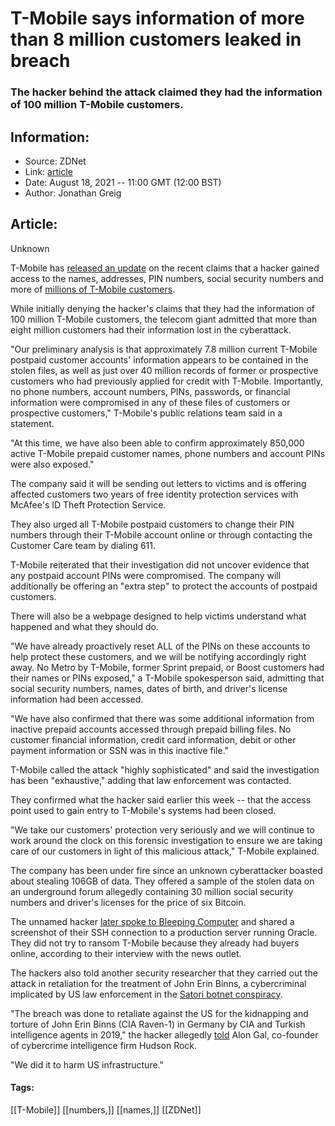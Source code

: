 # T-Mobile says information of more than 8 million customers leaked in breach
### The hacker behind the attack claimed they had the information of 100 million T-Mobile customers.

## Information:
+ Source: ZDNet
+ Link: [article](https://www.zdnet.com/article/t-mobile-said-information-of-more-than-8-million-customers-leaked-in-breach/)
+ Date: August 18, 2021 -- 11:00 GMT (12:00 BST)
+ Author: Jonathan Greig


## Article:
Unknown

T-Mobile has [released an update](https://nam02.safelinks.protection.outlook.com/?url=https%3A%2F%2Fwww.t-mobile.com%2Fnews%2Fnetwork%2Fadditional-information-regarding-2021-cyberattack-investigation&data=04%7C01%7Cjgreig%40redventures.com%7Cd871690dfea74c64d28c08d9620cab05%7C4289d6102cfd46218c9644a1518ddb0a%7C0%7C0%7C637648628855034307%7CUnknown%7CTWFpbGZsb3d8eyJWIjoiMC4wLjAwMDAiLCJQIjoiV2luMzIiLCJBTiI6Ik1haWwiLCJXVCI6Mn0%3D%7C1000&sdata=n2%2FWug8rPVTamUm4SE9TwZ5rE8cdiGizUIxQaLwFPQU%3D&reserved=0) on the recent claims that a hacker gained access to the names, addresses, PIN numbers, social security numbers and more of [millions of T-Mobile customers](https://www.zdnet.com/article/t-mobile-says-hackers-accessed-user-data-but-wont-confirm-ssn-breach-of-100-million-customers/).

While initially denying the hacker's claims that they had the information of 100 million T-Mobile customers, the telecom giant admitted that more than eight million customers had their information lost in the cyberattack. 

"Our preliminary analysis is that approximately 7.8 million current T-Mobile postpaid customer accounts' information appears to be contained in the stolen files, as well as just over 40 million records of former or prospective customers who had previously applied for credit with T-Mobile. Importantly, no phone numbers, account numbers, PINs, passwords, or financial information were compromised in any of these files of customers or prospective customers," T-Mobile's public relations team said in a statement. 

"At this time, we have also been able to confirm approximately 850,000 active T-Mobile prepaid customer names, phone numbers and account PINs were also exposed."

The company said it will be sending out letters to victims and is offering affected customers two years of free identity protection services with McAfee's ID Theft Protection Service.

They also urged all T-Mobile postpaid customers to change their PIN numbers through their T-Mobile account online or through contacting the Customer Care team by dialing 611. 

T-Mobile reiterated that their investigation did not uncover evidence that any postpaid account PINs were compromised. The company will additionally be offering an "extra step" to protect the accounts of postpaid customers. 






There will also be a webpage designed to help victims understand what happened and what they should do. 

"We have already proactively reset ALL of the PINs on these accounts to help protect these customers, and we will be notifying accordingly right away. No Metro by T-Mobile, former Sprint prepaid, or Boost customers had their names or PINs exposed," a T-Mobile spokesperson said, admitting that social security numbers, names, dates of birth, and driver's license information had been accessed.

"We have also confirmed that there was some additional information from inactive prepaid accounts accessed through prepaid billing files. No customer financial information, credit card information, debit or other payment information or SSN was in this inactive file."

T-Mobile called the attack "highly sophisticated" and said the investigation has been "exhaustive," adding that law enforcement was contacted. 

They confirmed what the hacker said earlier this week -- that the access point used to gain entry to T-Mobile's systems had been closed.

"We take our customers' protection very seriously and we will continue to work around the clock on this forensic investigation to ensure we are taking care of our customers in light of this malicious attack," T-Mobile explained. 

The company has been under fire since an unknown cyberattacker boasted about stealing 106GB of data. They offered a sample of the stolen data on an underground forum allegedly containing 30 million social security numbers and driver's licenses for the price of six Bitcoin. 

The unnamed hacker [later spoke to Bleeping Computer](https://www.bleepingcomputer.com/news/security/hacker-claims-to-steal-data-of-100-million-t-mobile-customers/) and shared a screenshot of their SSH connection to a production server running Oracle. They did not try to ransom T-Mobile because they already had buyers online, according to their interview with the news outlet.

The hackers also told another security researcher that they carried out the attack in retaliation for the treatment of John Erin Binns, a cybercriminal implicated by US law enforcement in the [Satori botnet conspiracy](https://www.zdnet.com/article/satori-botnet-author-in-jail-again-after-breaking-pretrial-release-conditions/).

"The breach was done to retaliate against the US for the kidnapping and torture of John Erin Binns (CIA Raven-1) in Germany by CIA and Turkish intelligence agents in 2019," the hacker allegedly [told](https://twitter.com/UnderTheBreach/status/1426923538099970050) Alon Gal, co-founder of cybercrime intelligence firm Hudson Rock.

"We did it to harm US infrastructure."





#### Tags:
[[T-Mobile]] [[numbers,]] [[names,]] [[ZDNet]]
